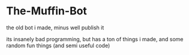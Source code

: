 # The-Muffin-Bot
the old bot i made, minus well publish it

its insanely bad programming, but has a ton of things i made, and some random fun things (and semi useful code)

